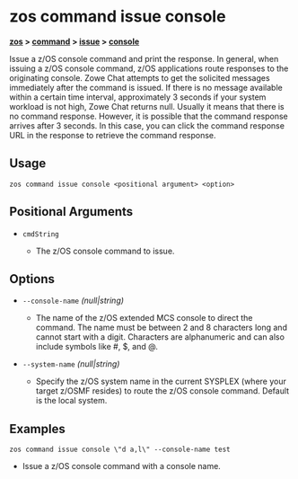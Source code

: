 # zos command issue console

**[zos](../../zos) > [command](../command) > [issue](./issue) > [console](zos-command-issue-console)**

Issue a z/OS console command and print the response. In general, when issuing a z/OS console command, z/OS applications route responses to the originating console. Zowe Chat attempts to get the solicited messages immediately after the command is issued. If there is no message available within a certain time interval, approximately 3 seconds if your system workload is not high, Zowe Chat returns null. Usually it means that there is no command response. However, it is possible that the command response arrives after 3 seconds. In this case, you can click the command response URL in the response to retrieve the command response.

## Usage

`zos command issue console <positional argument> <option>`

## Positional Arguments

- `cmdString`

    - The z/OS console command to issue.

## Options

- `--console-name` *(null|string)*
    - The name of the z/OS extended MCS console to direct the command. The name must be between 2 and 8 characters long and cannot start with a digit. Characters are alphanumeric and can also include symbols like #, $, and @.

- `--system-name` *(null|string)*
    - Specify the z/OS system name in the current SYSPLEX (where your target z/OSMF resides) to route the z/OS console command. Default is the local system.

## Examples

```
zos command issue console \"d a,l\" --console-name test
```
- Issue a z/OS console command with a console name.
